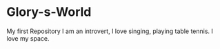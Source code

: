 # Glory-s-World
My first Repository 
I am an introvert, I love singing, playing table tennis. I love my space. 
